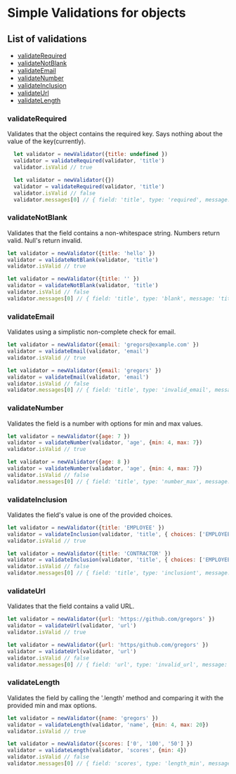 # Simple Validations for objects

## List of validations
* [validateRequired](#validateRequired)
* [validateNotBlank](#validateNotBlank)
* [validateEmail](#validateEmail)
* [validateNumber](#validateNumber)
* [validateInclusion](#validateInclusion)
* [validateUrl](#validateUrl)
* [validateLength](#validateLength)


### validateRequired

  Validates that the object contains the required key. Says nothing about the value of the key(currently).

```javascript
  let validator = newValidator({title: undefined })
  validator = validateRequired(validator, 'title')
  validator.isValid // true

  let validator = newValidator({})
  validator = validateRequired(validator, 'title')
  validator.isValid // false
  validator.messages[0] // { field: 'title', type: 'required', message: 'title required' }
```

### validateNotBlank

  Validates that the field contains a non-whitespace string. Numbers return valid. Null's return invalid.

```javascript
let validator = newValidator({title: 'hello' })
validator = validateNotBlank(validator, 'title')
validator.isValid // true

let validator = newValidator({title: '' })
validator = validateNotBlank(validator, 'title')
validator.isValid // false
validator.messages[0] // { field: 'title', type: 'blank', message: 'title blank' }
```

### validateEmail

  Validates using a simplistic non-complete check for email.

```javascript
let validator = newValidator({email: 'gregors@example.com' })
validator = validateEmail(validator, 'email')
validator.isValid // true

let validator = newValidator({email: 'gregors' })
validator = validateEmail(validator, 'email')
validator.isValid // false
validator.messages[0] // { field: 'title', type: 'invalid_email', message: 'invalid email' }
```

### validateNumber

  Validates the field is a number with options for min and max values.

```javascript
let validator = newValidator({age: 7 })
validator = validateNumber(validator, 'age', {min: 4, max: 7})
validator.isValid // true

let validator = newValidator({age: 8 })
validator = validateNumber(validator, 'age', {min: 4, max: 7})
validator.isValid // false
validator.messages[0] // { field: 'title', type: 'number_max', message: 'age too large' }
```

### validateInclusion

  Validates the field's value is one of the provided choices.

```javascript
let validator = newValidator({title: 'EMPLOYEE' })
validator = validateInclusion(validator, 'title', { choices: ['EMPLOYEE', 'MANAGER']})
validator.isValid // true

let validator = newValidator({title: 'CONTRACTOR' })
validator = validateInclusion(validator, 'title', { choices: ['EMPLOYEE', 'MANAGER']})
validator.isValid // false
validator.messages[0] // { field: 'title', type: 'inclusiont', message: 'CONTRACTOR is not a choice' }
```

### validateUrl
  Validates that the field contains a valid URL.

```javascript
let validator = newValidator({url: 'https://github.com/gregors' })
validator = validateUrl(validator, 'url')
validator.isValid // true

let validator = newValidator({url: 'https/github.com/gregors' })
validator = validateUrl(validator, 'url')
validator.isValid // false
validator.messages[0] // { field: 'url', type: 'invalid_url', message: 'invalid url' }
```

### validateLength
  Validates the field by calling the '.length' method and comparing it with the provided min and max options.

```javascript
let validator = newValidator({name: 'gregors' })
validator = validateLength(validator, 'name', {min: 4, max: 20})
validator.isValid // true

let validator = newValidator({scores: ['0', '100', '50'] })
validator = validateLength(validator, 'scores', {min: 4})
validator.isValid // false
validator.messages[0] // { field: 'scores', type: 'length_min', message: 'scores not min length ' }
```
